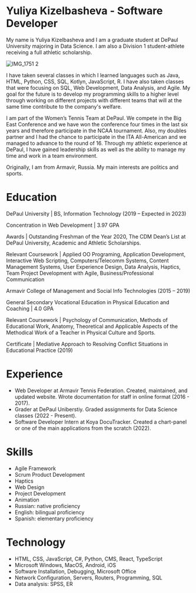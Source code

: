 # Yuliya Kizelbasheva - Software Developer


My name is Yuliya Kizelbasheva and I am a graduate student at DePaul University majoring in Data Science. I am also a Division 1 student-athlete receiving a full athletic scholarship.

![IMG_1751 2](https://user-images.githubusercontent.com/77465778/185792860-852245b7-8191-46bc-91a3-9459c061bbea.JPG)


I have taken several classes in which I learned languages such as Java, HTML, Python, CSS, SQL, Kotlyn, JavaScript, R. I have also taken classes that were focusing on SQL, Web Development, Data Analysis, and Agile. My goal for the future is to develop my programming skills to a higher level through working on different projects with different teams that will at the same time contribute to the company's welfare.

I am part of the Women’s Tennis Team at DePaul. We compete in the Big East Conference and we have won the conference four times in the last six years and therefore participate in the NCAA tournament. Also, my doubles partner and I had the chance to participate in the ITA All-American and we managed to advance to the round of 16. Through my athletic experience at DePaul, I have gained leadership skills as well as the ability to manage my time and work in a team environment.

Originally, I am from Armavir, Russia. My main interests are politics and sports.

# Education 

DePaul University | BS, Information Technology                                                     	             (2019 – Expected in 2023)

Concentration in Web Development | 3.97 GPA      

Awards | Outstanding Freshman of the Year 2020, The CDM Dean’s List at DePaul University, Academic and Athletic Scholarships.

Relevant Coursework | Applied OO Programing, Application Development, Interactive Web Scripting, Computers/Telecomm Systems, Content Management Systems, User Experience Design, Data Analysis, Haptics, Team Project Development with Agile, Business/Professional Communication

Armavir College of Management and Social Info Technologies                        	       	     	               (2015 – 2019)

General Secondary Vocational Education in Physical Education and Coaching | 4.0 GPA

Relevant Coursework | Psychology of Communication, Methods of Educational Work, Anatomy, Theoretical and Applicable Aspects of the Methodical Work of a Teacher in Physical Culture and Sports.

Certificate | Mediative Approach to Resolving Conflict Situations in Educational Practice                        (2019)


# Experience

- Web Developer at Armavir Tennis Federation. Created, maintained, and updated website. Wrote documentation for staff in online format (2016 - 2017).
- Grader at DePaul Uniberstiy. Graded assignments for Data Science classes (2022 - Present).
- Software Developer Intern at Koya DocuTracker. Created a chart-panel or one of the main applications from the scratch (2022).

# Skills
 
- Agile Framework                                                                                                                            
- Scrum Product Development                                              
- Haptics 
- Web Design
- Project Development                                                            
- Animation
- Russian: native proficiency
- English: bilingual proficiency 
- Spanish: elementary proficiency   

# Technology
 
- HTML, CSS, JavaScript, C#, Python, CMS, React, TypeScript
- Microsoft Windows, MacOS, Android, iOS
- Software Installation, Debugging, Microsoft Office
- Network Configuration, Servers, Routers, Programming, SQL
- Data analysis: SPSS, ER 
